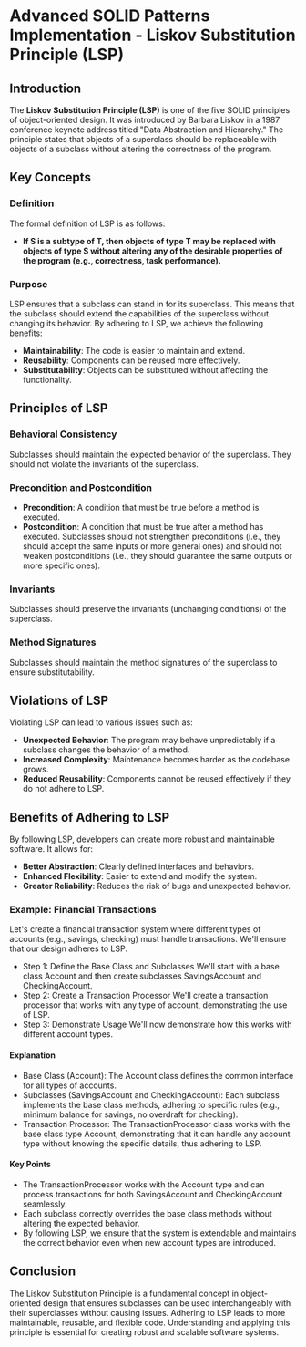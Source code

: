 ﻿# Advanced SOLID Patterns Implementation - Liskov Substitution Principle (LSP)

## Introduction

The **Liskov Substitution Principle (LSP)** is one of the five SOLID principles of object-oriented design. It was introduced by Barbara Liskov in a 1987 conference keynote address titled "Data Abstraction and Hierarchy." The principle states that objects of a superclass should be replaceable with objects of a subclass without altering the correctness of the program.

## Key Concepts

### Definition
The formal definition of LSP is as follows:
- **If S is a subtype of T, then objects of type T may be replaced with objects of type S without altering any of the desirable properties of the program (e.g., correctness, task performance).**

### Purpose
LSP ensures that a subclass can stand in for its superclass. This means that the subclass should extend the capabilities of the superclass without changing its behavior. By adhering to LSP, we achieve the following benefits:
- **Maintainability**: The code is easier to maintain and extend.
- **Reusability**: Components can be reused more effectively.
- **Substitutability**: Objects can be substituted without affecting the functionality.

## Principles of LSP

### Behavioral Consistency
Subclasses should maintain the expected behavior of the superclass. They should not violate the invariants of the superclass.

### Precondition and Postcondition
- **Precondition**: A condition that must be true before a method is executed.
- **Postcondition**: A condition that must be true after a method has executed.
  Subclasses should not strengthen preconditions (i.e., they should accept the same inputs or more general ones) and should not weaken postconditions (i.e., they should guarantee the same outputs or more specific ones).

### Invariants
Subclasses should preserve the invariants (unchanging conditions) of the superclass.

### Method Signatures
Subclasses should maintain the method signatures of the superclass to ensure substitutability.

## Violations of LSP

Violating LSP can lead to various issues such as:
- **Unexpected Behavior**: The program may behave unpredictably if a subclass changes the behavior of a method.
- **Increased Complexity**: Maintenance becomes harder as the codebase grows.
- **Reduced Reusability**: Components cannot be reused effectively if they do not adhere to LSP.

## Benefits of Adhering to LSP

By following LSP, developers can create more robust and maintainable software. It allows for:
- **Better Abstraction**: Clearly defined interfaces and behaviors.
- **Enhanced Flexibility**: Easier to extend and modify the system.
- **Greater Reliability**: Reduces the risk of bugs and unexpected behavior.


### Example: Financial Transactions

Let's create a financial transaction system where different types of accounts (e.g., savings, checking) must handle transactions. We'll ensure that our design adheres to LSP.

- Step 1: Define the Base Class and Subclasses
We'll start with a base class Account and then create subclasses SavingsAccount and CheckingAccount.
- Step 2: Create a Transaction Processor
We'll create a transaction processor that works with any type of account, demonstrating the use of LSP.
- Step 3: Demonstrate Usage
We'll now demonstrate how this works with different account types.


#### Explanation

- Base Class (Account): The Account class defines the common interface for all types of accounts.
- Subclasses (SavingsAccount and CheckingAccount): Each subclass implements the base class methods, adhering to specific rules (e.g., minimum balance for savings, no overdraft for checking).
- Transaction Processor: The TransactionProcessor class works with the base class type Account, demonstrating that it can handle any account type without knowing the specific details, thus adhering to LSP.

#### Key Points

- The TransactionProcessor works with the Account type and can process transactions for both SavingsAccount and CheckingAccount seamlessly.
- Each subclass correctly overrides the base class methods without altering the expected behavior.
- By following LSP, we ensure that the system is extendable and maintains the correct behavior even when new account types are introduced.

## Conclusion

The Liskov Substitution Principle is a fundamental concept in object-oriented design that ensures subclasses can be used interchangeably with their superclasses without causing issues. Adhering to LSP leads to more maintainable, reusable, and flexible code. Understanding and applying this principle is essential for creating robust and scalable software systems.


